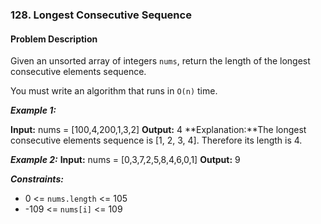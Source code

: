 ### 128. Longest Consecutive Sequence

#### Problem Description

Given an unsorted array of integers `nums`, return the length of the longest consecutive elements sequence.

You must write an algorithm that runs in `O(n)` time.

***Example 1:***

**Input:** nums = [100,4,200,1,3,2]
**Output:** 4
**Explanation:**The longest consecutive elements sequence is [1, 2, 3, 4]. Therefore its length is 4.

***Example 2:***
**Input:** nums = [0,3,7,2,5,8,4,6,0,1]
**Output:** 9
 
***Constraints:***
- 0 <= `nums.length` <= 105
- -109 <= `nums[i]` <= 109